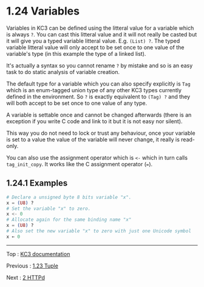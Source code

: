 # 1.24 Variables

Variables in KC3 can be defined using the litteral value for a variable
which is always `?`. You can cast this litteral value and it will not
really be casted but it will give you a typed variable litteral value.
E.g. `(List) ?`.
The typed variable litteral value will only accept to be set once to
one value of the variable's type (in this example the type of a linked
list).

It's actually a syntax so you cannot rename `?` by mistake and
so is an easy task to do static analysis of variable creation.

The default type for a variable which you can also specify explicitly
is `Tag` which is an enum-tagged union type of any other KC3 types
currently defined in the environment. So `?` is exactly equivalent to
`(Tag) ?` and they will both accept to be set once to one value of any
type.

A variable is settable once and cannot be changed afterwards (there is
an exception if you write C code and link to it but it is not easy nor
silent).

This way you do not need to lock or trust any behaviour, once your
variable is set to a value the value of the variable will never change,
it really is read-only.

You can also use the assignment operator which is `<-` which in turn calls
`tag_init_copy`. It works like the C assignment operator (`=`).

## 1.24.1 Examples

```elixir
# Declare a unsigned byte 8 bits variable "x".
x = (U8) ?
# Set the variable "x" to zero.
x <- 0
# Allocate again for the same binding name "x"
x = (U8) ?
# Also set the new variable "x" to zero with just one Unicode symbol
x ← 0
```

---

Top : [KC3 documentation](/doc/)

Previous : [1.23 Tuple](1.23_Tuple)

Next : [2 HTTPd](../2_HTTPd)
